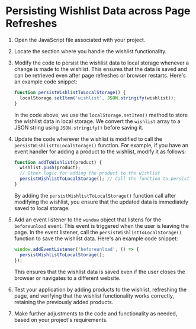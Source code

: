 

# Persisting Wishlist Data across Page Refreshes

1. Open the JavaScript file associated with your project.

2. Locate the section where you handle the wishlist functionality.

3. Modify the code to persist the wishlist data to local storage whenever a change is made to the wishlist. This ensures that the data is saved and can be retrieved even after page refreshes or browser restarts. Here's an example code snippet:

   ```javascript
   function persistWishlistToLocalStorage() {
     localStorage.setItem('wishlist', JSON.stringify(wishlist));
   }
   ```

   In the code above, we use the `localStorage.setItem()` method to store the wishlist data in local storage. We convert the `wishlist` array to a JSON string using `JSON.stringify()` before saving it.

4. Update the code wherever the wishlist is modified to call the `persistWishlistToLocalStorage()` function. For example, if you have an event handler for adding a product to the wishlist, modify it as follows:

   ```javascript
   function addToWishlist(product) {
     wishlist.push(product);
     // Other logic for adding the product to the wishlist
     persistWishlistToLocalStorage(); // Call the function to persist the wishlist data
   }
   ```

   By adding the `persistWishlistToLocalStorage()` function call after modifying the wishlist, you ensure that the updated data is immediately saved to local storage.

5. Add an event listener to the `window` object that listens for the `beforeunload` event. This event is triggered when the user is leaving the page. In the event listener, call the `persistWishlistToLocalStorage()` function to save the wishlist data. Here's an example code snippet:

   ```javascript
   window.addEventListener('beforeunload', () => {
     persistWishlistToLocalStorage();
   });
   ```

   This ensures that the wishlist data is saved even if the user closes the browser or navigates to a different website.

6. Test your application by adding products to the wishlist, refreshing the page, and verifying that the wishlist functionality works correctly, retaining the previously added products.

7. Make further adjustments to the code and functionality as needed, based on your project's requirements.

